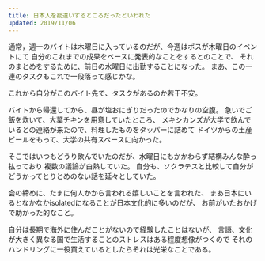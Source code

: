 ```yaml
---
title: 日本人を勘違いするところだったといわれた
updated: 2019/11/06
---
```


通常，週一のバイトは木曜日に入っているのだが、今週はボスが木曜日のイベントにて
自分のこれまでの成果をベースに発表的なことをするとのことで、
それのまとめをするために、前日の水曜日に出勤することになった。
まあ、この一連のタスクもこれで一段落って感じかな。

これから自分がこのバイト先で、タスクがあるのか若干不安。

バイトから帰還してから、昼が塩おにぎりだったのでかなりの空腹。
急いでご飯を炊いて、大葉チキンを用意していたところ、
メキシカンズが大学で飲んでいるとの連絡が来たので、料理したものをタッパーに詰めて
ドイツからの土産ビールをもって、大学の共有スペースに向かった。

そこではいつもどうり飲んでいたのだが、水曜日にもかかわらず結構みんな酔っ払っており
複数の議論が白熱していた。
自分も、ソクラテスと比較して自分がどうかってとりとめのない話を延々としていた。

会の締めに、たまに何人かから言われる嬉しいことを言われた、
まあ日本にいるとなかなかisolatedになることが日本文化的に多いのだが、
お前がいたおかげで助かった的なこと。

自分は長期で海外に住んだことがないので経験したことはないが、
言語、文化が大きく異なる国で生活することのストレスはある程度想像がつくので
それのハンドリングに一役買えているとしたらそれは光栄なことである。
